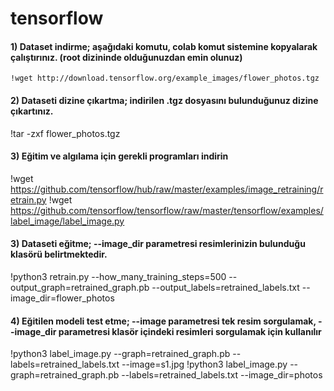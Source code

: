 # tensorflow

#### 1) Dataset indirme; aşağıdaki komutu, colab komut sistemine kopyalarak çalıştırınız. (root dizininde olduğunuzdan emin olunuz)
``` !wget http://download.tensorflow.org/example_images/flower_photos.tgz ```

#### 2) Dataseti dizine çıkartma; indirilen .tgz dosyasını bulunduğunuz dizine çıkartınız.
!tar -zxf flower_photos.tgz

#### 3) Eğitim ve algılama için gerekli programları indirin
!wget https://github.com/tensorflow/hub/raw/master/examples/image_retraining/retrain.py
!wget https://github.com/tensorflow/tensorflow/raw/master/tensorflow/examples/label_image/label_image.py
	
#### 3) Dataseti eğitme; --image_dir parametresi resimlerinizin bulunduğu klasörü belirtmektedir.
!python3 retrain.py --how_many_training_steps=500 --output_graph=retrained_graph.pb --output_labels=retrained_labels.txt --image_dir=flower_photos

#### 4) Eğitilen modeli test etme; --image parametresi tek resim sorgulamak, --image_dir parametresi klasör içindeki resimleri sorgulamak için kullanılır
!python3 label_image.py --graph=retrained_graph.pb --labels=retrained_labels.txt --image=s1.jpg
!python3 label_image.py --graph=retrained_graph.pb --labels=retrained_labels.txt --image_dir=photos
